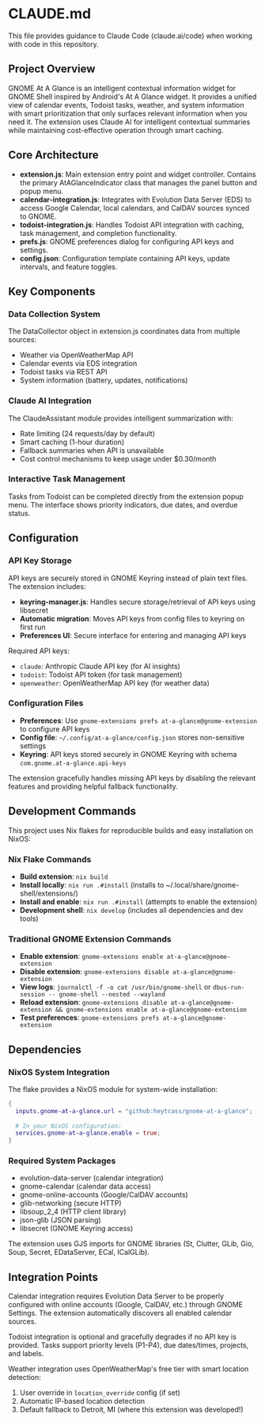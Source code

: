 # CLAUDE.md

This file provides guidance to Claude Code (claude.ai/code) when working with code in this repository.

## Project Overview

GNOME At A Glance is an intelligent contextual information widget for GNOME Shell inspired by Android's At A Glance widget. It provides a unified view of calendar events, Todoist tasks, weather, and system information with smart prioritization that only surfaces relevant information when you need it. The extension uses Claude AI for intelligent contextual summaries while maintaining cost-effective operation through smart caching.

## Core Architecture

- **extension.js**: Main extension entry point and widget controller. Contains the primary AtAGlanceIndicator class that manages the panel button and popup menu.
- **calendar-integration.js**: Integrates with Evolution Data Server (EDS) to access Google Calendar, local calendars, and CalDAV sources synced to GNOME.
- **todoist-integration.js**: Handles Todoist API integration with caching, task management, and completion functionality.
- **prefs.js**: GNOME preferences dialog for configuring API keys and settings.
- **config.json**: Configuration template containing API keys, update intervals, and feature toggles.

## Key Components

### Data Collection System
The DataCollector object in extension.js coordinates data from multiple sources:
- Weather via OpenWeatherMap API
- Calendar events via EDS integration
- Todoist tasks via REST API
- System information (battery, updates, notifications)

### Claude AI Integration
The ClaudeAssistant module provides intelligent summarization with:
- Rate limiting (24 requests/day by default)
- Smart caching (1-hour duration)
- Fallback summaries when API is unavailable
- Cost control mechanisms to keep usage under $0.30/month

### Interactive Task Management
Tasks from Todoist can be completed directly from the extension popup menu. The interface shows priority indicators, due dates, and overdue status.

## Configuration

### API Key Storage
API keys are securely stored in GNOME Keyring instead of plain text files. The extension includes:
- **keyring-manager.js**: Handles secure storage/retrieval of API keys using libsecret
- **Automatic migration**: Moves API keys from config files to keyring on first run
- **Preferences UI**: Secure interface for entering and managing API keys

Required API keys:
- `claude`: Anthropic Claude API key (for AI insights)
- `todoist`: Todoist API token (for task management)
- `openweather`: OpenWeatherMap API key (for weather data)

### Configuration Files
- **Preferences**: Use `gnome-extensions prefs at-a-glance@gnome-extension` to configure API keys
- **Config file**: `~/.config/at-a-glance/config.json` stores non-sensitive settings
- **Keyring**: API keys stored securely in GNOME Keyring with schema `com.gnome.at-a-glance.api-keys`

The extension gracefully handles missing API keys by disabling the relevant features and providing helpful fallback functionality.

## Development Commands

This project uses Nix flakes for reproducible builds and easy installation on NixOS:

### Nix Flake Commands
- **Build extension**: `nix build`
- **Install locally**: `nix run .#install` (installs to ~/.local/share/gnome-shell/extensions/)
- **Install and enable**: `nix run .#install` (attempts to enable the extension)
- **Development shell**: `nix develop` (includes all dependencies and dev tools)

### Traditional GNOME Extension Commands
- **Enable extension**: `gnome-extensions enable at-a-glance@gnome-extension`
- **Disable extension**: `gnome-extensions disable at-a-glance@gnome-extension`
- **View logs**: `journalctl -f -o cat /usr/bin/gnome-shell` or `dbus-run-session -- gnome-shell --nested --wayland`
- **Reload extension**: `gnome-extensions disable at-a-glance@gnome-extension && gnome-extensions enable at-a-glance@gnome-extension`
- **Test preferences**: `gnome-extensions prefs at-a-glance@gnome-extension`

## Dependencies

### NixOS System Integration
The flake provides a NixOS module for system-wide installation:
```nix
{
  inputs.gnome-at-a-glance.url = "github:heytcass/gnome-at-a-glance";
  
  # In your NixOS configuration:
  services.gnome-at-a-glance.enable = true;
}
```

### Required System Packages
- evolution-data-server (calendar integration)
- gnome-calendar (calendar data access)
- gnome-online-accounts (Google/CalDAV accounts)
- glib-networking (secure HTTP)
- libsoup_2_4 (HTTP client library)
- json-glib (JSON parsing)
- libsecret (GNOME Keyring access)

The extension uses GJS imports for GNOME libraries (St, Clutter, GLib, Gio, Soup, Secret, EDataServer, ECal, ICalGLib).

## Integration Points

Calendar integration requires Evolution Data Server to be properly configured with online accounts (Google, CalDAV, etc.) through GNOME Settings. The extension automatically discovers all enabled calendar sources.

Todoist integration is optional and gracefully degrades if no API key is provided. Tasks support priority levels (P1-P4), due dates/times, projects, and labels.

Weather integration uses OpenWeatherMap's free tier with smart location detection:
1. User override in `location_override` config (if set)
2. Automatic IP-based location detection
3. Default fallback to Detroit, MI (where this extension was developed!)